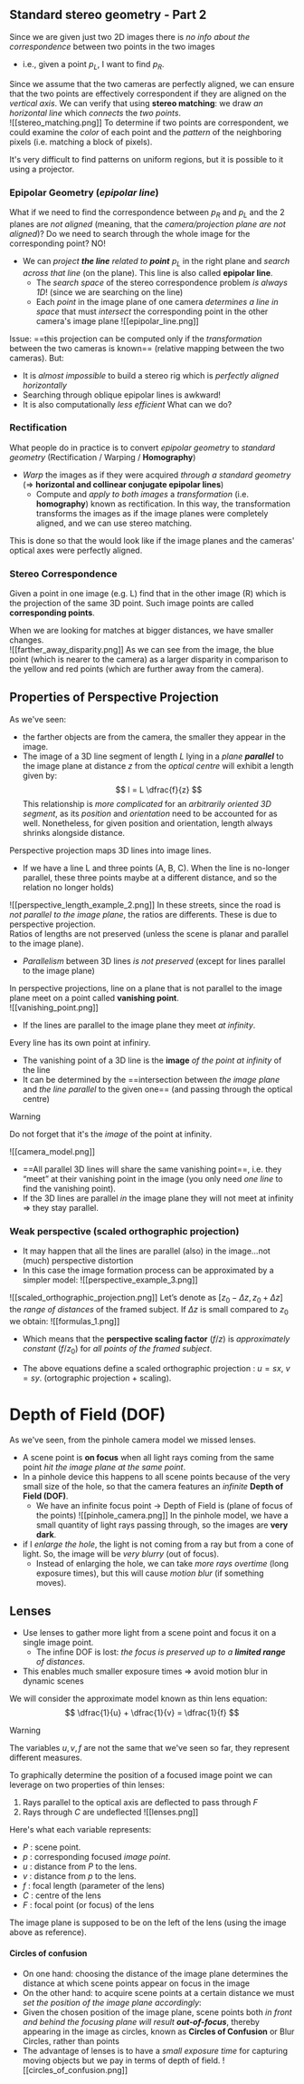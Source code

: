 ## Standard stereo geometry - Part 2
Since we are given just two 2D images there is _no info about the correspondence_ between two points in the two images
- i.e., given a point $p_L$, I want to find $p_R$. 

Since we assume that the two cameras are perfectly aligned, we can ensure that the two points are effectively correspondent if they are aligned on the _vertical axis_. We can verify that using __stereo matching__: we draw _an horizontal line_ which _connects_ the _two points_.  
![[stereo_matching.png]]
To determine if two points are correspondent, we could examine the _color_ of each point and the _pattern_ of the neighboring pixels (i.e. matching a block of pixels).  

It's very difficult to find patterns on uniform regions, but it is possible to it using a projector. 

### Epipolar Geometry (_epipolar line_)
What if we need to find the correspondence between $p_R$ and $p_L$ and the 2 planes are _not aligned_ (meaning, that the _camera/projection plane are not aligned_)? Do we need to search through the whole image for the corresponding point? NO!
- We can _project __the line__ related to __point___ $p_L$ in the right plane and _search across that line_ (on the plane). This line is also called __epipolar line__. 
	- The _search space_ of the stereo correspondence problem _is always 1D_! (since we are searching on the line)
	- Each _point_ in the image plane of one camera _determines a line in space_ that must _intersect_ the corresponding point in the other camera's image plane
![[epipolar_line.png]]

Issue: ==this projection can be computed only if the _transformation_ between the two cameras is known== (relative mapping between the two cameras). But:
- It is _almost impossible_ to build a stereo rig which is _perfectly aligned horizontally_
- Searching through oblique epipolar lines is awkward! 
- It is also computationally _less efficient_ 
What can we do?

### Rectification
What people do in practice is to convert _epipolar geometry_ to _standard geometry_ (Rectification / Warping / __Homography__)
- _Warp_ the images as if they were acquired _through a standard geometry_ (=> __horizontal and collinear conjugate epipolar lines__)
	- Compute and _apply to both images_ a _transformation_ (i.e. __homography__) known as rectification. 
In this way, the transformation transforms the images as if the image planes were completely aligned, and we can use stereo matching. 

This is done so that the would look like if the image planes and the cameras' optical axes were perfectly aligned.
### Stereo Correspondence
Given a point in one image (e.g. L) find that in the other image (R) which is the projection of the same 3D point. Such image points are called __corresponding points__.

When we are looking for matches at bigger distances, we have smaller changes.  
![[farther_away_disparity.png]]
As we can see from the image, the blue point (which is nearer to the camera) as a larger disparity in comparison to the yellow and red points (which are further away from the camera). 

## Properties of Perspective Projection
As we've seen: 
- the farther objects are from the camera, the smaller they appear in the image. 
- The image of a 3D line segment of length $L$ lying in a _plane __parallel___ to the image plane at distance $z$ from the _optical centre_ will exhibit a length given by:
$$
l = L \dfrac{f}{z}
$$
This relationship is _more complicated_ for an _arbitrarily oriented 3D segment_, as its _position_ and _orientation_ need to be accounted for as well. 
Nonetheless, for given position and orientation, length always shrinks alongside distance.

Perspective projection maps 3D lines into image lines. 
- If we have a line L and three points (A, B, C). 
When the line is no-longer parallel, these three points maybe at a different distance, and so the relation no longer holds)

![[perspective_length_example_2.png]]
In these streets, since the road is _not parallel to the image plane_, the ratios are differents. 
These is due to perspective projection.  
Ratios of lengths are not preserved (unless the scene is planar and parallel to the image plane). 
- _Parallelism_ between 3D lines _is not preserved_ (except for lines parallel to the image plane)

In perspective projections, line on a plane that is not parallel to the image plane meet on a point called __vanishing point__.  
![[vanishing_point.png]]
- If the lines are parallel to the image plane they meet _at infinity_. 

Every line has its own point at infiniry. 
- The vanishing point of a 3D line is the __image__ _of the point at infinity_ of the line 
- It can be determined by the ==intersection between _the image plane_ and _the line parallel_ to the given one== (and passing through the optical centre)

>[!WARNING]
>Do not forget that it's the _image_ of the point at infinity.

![[camera_model.png]]
- ==All parallel 3D lines will share the same vanishing point==, i.e. they “meet” at their vanishing point in the image (you only need _one line_ to find the vanishing point).  
- If the 3D lines are parallel _in_ the image plane they will not meet at infinity => they stay parallel.

### Weak perspective (scaled orthographic projection)
- It may happen that all the lines are parallel (also) in the image…not (much) perspective distortion 
- In this case the image formation process can be approximated by a simpler model:
![[perspective_example_3.png]]

![[scaled_orthographic_projection.png]]
Let’s denote as $[z_0 - \Delta z, z_0 + \Delta z]$ the _range of distances_ of the framed subject. If $\Delta z$ is small compared to $z_0$ we obtain:
![[formulas_1.png]]
- Which means that the __perspective scaling factor__ $(f / z)$ is _approximately constant_ $(f / z_0)$ for _all points of the framed subject_.

- The above equations define a scaled orthographic projection : $u = sx, \ v =sy$. 
(ortographic projection + scaling). 

# Depth of Field (DOF)
As we've seen, from the pinhole camera model we missed lenses. 
- A scene point is __on focus__ when all light rays coming from the same point _hit the image plane at the same point_. 
- In a pinhole device this happens to all scene points because of the very small size of the hole, so that the camera features an _infinite_ __Depth of Field (DOF)__.
	- We have an infinite focus point -> Depth of Field is (plane of focus of the points)
![[pinhole_camera.png]]
In the pinhole model, we have a small quantity of light rays passing through, so the images are __very dark__.
- if I _enlarge the hole_, the light is not coming from a ray but from a cone of light. So, the image will be _very blurry_ (out of focus).  
	- Instead of enlarging the hole, we can take _more rays overtime_ (long exposure times), but this will cause _motion blur_ (if something moves). 

## Lenses
- Use lenses to gather more light from a scene point and focus it on a single image point.
	- The infine DOF is lost: _the focus is preserved up to a __limited range__ of distances_. 
- This enables much smaller exposure times => avoid motion blur in dynamic scenes

We will consider the approximate model known as thin lens equation: 
$$
	\dfrac{1}{u} + \dfrac{1}{v} = \dfrac{1}{f}
$$
>[!warning]
>The variables $u, v, f$ are not the same that we've seen so far, they represent different measures. 

To graphically determine the position of a focused image point we can leverage on two properties of thin lenses:
1. Rays parallel to the optical axis are deflected to pass through $F$
2. Rays through $C$ are undeflected
![[lenses.png]]

Here's what each variable represents:
- $P$ : scene point.
- $p$ : corresponding focused _image point_.
- $u$ : distance from $P$ to the lens. 
- $v$ : distance from $p$ to the lens.
- $f$ : focal length (parameter of the lens) 
- $C$ : centre of the lens 
- $F$ : focal point (or focus) of the lens

The image plane is supposed to be on the left of the lens (using the image above as reference). 

#### Circles of confusion
- On one hand: choosing the distance of the image plane determines the distance at which scene points appear on focus in the image 
- On the other hand: to acquire scene points at a certain distance we must _set the position of the image plane accordingly_: 
- Given the chosen position of the image plane, scene points both _in front and behind the focusing plane will result __out-of-focus___, thereby appearing in the image as circles, known as __Circles of Confusion__ or Blur Circles, rather than points 
- The advantage of lenses is to have a _small exposure time_ for capturing moving objects but we pay in terms of depth of field.
![[circles_of_confusion.png]]